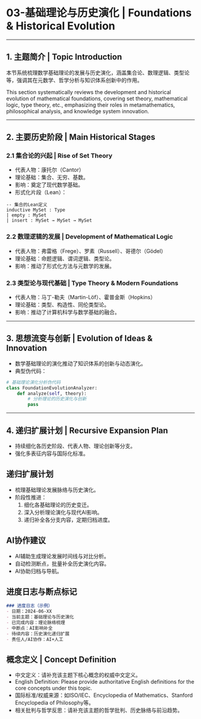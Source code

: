 # 03-基础理论与历史演化 | Foundations & Historical Evolution

---

## 1. 主题简介 | Topic Introduction

本节系统梳理数学基础理论的发展与历史演化，涵盖集合论、数理逻辑、类型论等，强调其在元数学、哲学分析与知识体系创新中的作用。

This section systematically reviews the development and historical evolution of mathematical foundations, covering set theory, mathematical logic, type theory, etc., emphasizing their roles in metamathematics, philosophical analysis, and knowledge system innovation.

---

## 2. 主要历史阶段 | Main Historical Stages

### 2.1 集合论的兴起 | Rise of Set Theory

- 代表人物：康托尔（Cantor）
- 理论基础：集合、无穷、基数。
- 影响：奠定了现代数学基础。
- 形式化片段（Lean）：

```lean
-- 集合的Lean定义
inductive MySet : Type
| empty : MySet
| insert : MySet → MySet → MySet
```

### 2.2 数理逻辑的发展 | Development of Mathematical Logic

- 代表人物：弗雷格（Frege）、罗素（Russell）、哥德尔（Gödel）
- 理论基础：命题逻辑、谓词逻辑、类型论。
- 影响：推动了形式化方法与元数学的发展。

### 2.3 类型论与现代基础 | Type Theory & Modern Foundations

- 代表人物：马丁-勒夫（Martin-Löf）、霍普金斯（Hopkins）
- 理论基础：类型、构造性、同伦类型论。
- 影响：推动了计算机科学与数学基础的融合。

---

## 3. 思想流变与创新 | Evolution of Ideas & Innovation

- 数学基础理论的演化推动了知识体系的创新与动态演化。
- 典型伪代码：

```python
# 基础理论演化分析伪代码
class FoundationEvolutionAnalyzer:
    def analyze(self, theory):
        # 分析理论的历史演化与创新
        pass
```

---

## 4. 递归扩展计划 | Recursive Expansion Plan

- 持续细化各历史阶段、代表人物、理论创新等分支。
- 强化多表征内容与国际化标准。

## 递归扩展计划

- 梳理基础理论发展脉络与历史演化。
- 阶段性推进：
  1. 细化各基础理论的历史变迁。
  2. 深入分析理论演化与现代AI影响。
  3. 递归补全各分支内容，定期归档进度。

## AI协作建议

- AI辅助生成理论发展时间线与对比分析。
- 自动检测断点，批量补全历史演化内容。
- AI协助归档与导航。

## 进度日志与断点标记

```markdown
### 进度日志（示例）
- 日期：2024-06-XX
- 当前主题：基础理论与历史演化
- 已完成内容：理论脉络梳理
- 中断点：AI影响补全
- 待续内容：历史演化递归扩展
- 责任人/AI协作：AI+人工
```
<!-- 中断点：基础理论/AI影响/历史递归扩展 -->

## 概念定义 | Concept Definition

- 中文定义：请补充该主题下核心概念的权威中文定义。
- English Definition: Please provide authoritative English definitions for the core concepts under this topic.
- 国际标准/权威来源：如ISO/IEC、Encyclopedia of Mathematics、Stanford Encyclopedia of Philosophy等。
- 相关批判与哲学反思：请补充该主题的哲学批判、历史脉络与前沿趋势。
